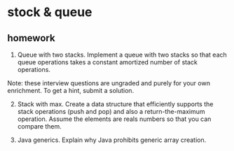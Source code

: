 # stock & queue


## homework
1. Queue with two stacks. Implement a queue with two stacks so that each queue operations takes a constant amortized number of stack operations.

Note: these interview questions are ungraded and purely for your own enrichment. To get a hint, submit a solution.

2. Stack with max. Create a data structure that efficiently supports the stack operations (push and pop) and also a return-the-maximum operation. Assume the elements are reals numbers so that you can compare them.

3. Java generics. Explain why Java prohibits generic array creation.


